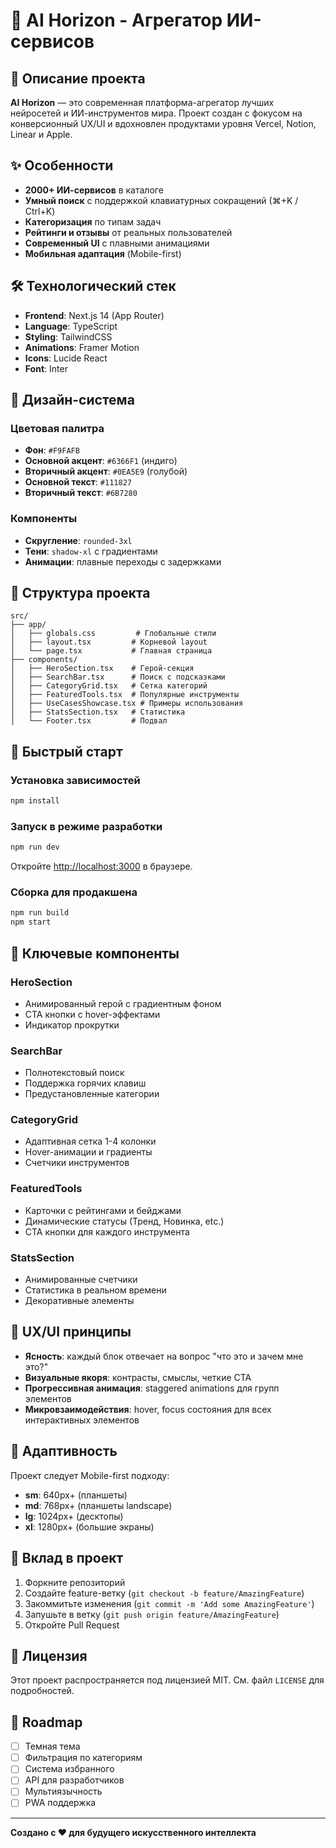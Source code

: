 # 🧠 AI Horizon - Агрегатор ИИ-сервисов

## 🚀 Описание проекта

**AI Horizon** — это современная платформа-агрегатор лучших нейросетей и ИИ-инструментов мира. Проект создан с фокусом на конверсионный UX/UI и вдохновлен продуктами уровня Vercel, Notion, Linear и Apple.

## ✨ Особенности

- **2000+ ИИ-сервисов** в каталоге
- **Умный поиск** с поддержкой клавиатурных сокращений (⌘+K / Ctrl+K)
- **Категоризация** по типам задач
- **Рейтинги и отзывы** от реальных пользователей
- **Современный UI** с плавными анимациями
- **Мобильная адаптация** (Mobile-first)

## 🛠 Технологический стек

- **Frontend**: Next.js 14 (App Router)
- **Language**: TypeScript
- **Styling**: TailwindCSS
- **Animations**: Framer Motion
- **Icons**: Lucide React
- **Font**: Inter

## 🎨 Дизайн-система

### Цветовая палитра
- **Фон**: `#F9FAFB`
- **Основной акцент**: `#6366F1` (индиго)
- **Вторичный акцент**: `#0EA5E9` (голубой)
- **Основной текст**: `#111827`
- **Вторичный текст**: `#6B7280`

### Компоненты
- **Скругление**: `rounded-3xl`
- **Тени**: `shadow-xl` с градиентами
- **Анимации**: плавные переходы с задержками

## 📁 Структура проекта

```
src/
├── app/
│   ├── globals.css         # Глобальные стили
│   ├── layout.tsx         # Корневой layout
│   └── page.tsx           # Главная страница
├── components/
│   ├── HeroSection.tsx    # Герой-секция
│   ├── SearchBar.tsx      # Поиск с подсказками
│   ├── CategoryGrid.tsx   # Сетка категорий
│   ├── FeaturedTools.tsx  # Популярные инструменты
│   ├── UseCasesShowcase.tsx # Примеры использования
│   ├── StatsSection.tsx   # Статистика
│   └── Footer.tsx         # Подвал
```

## 🚦 Быстрый старт

### Установка зависимостей
```bash
npm install
```

### Запуск в режиме разработки
```bash
npm run dev
```

Откройте [http://localhost:3000](http://localhost:3000) в браузере.

### Сборка для продакшена
```bash
npm run build
npm start
```

## 🧩 Ключевые компоненты

### HeroSection
- Анимированный герой с градиентным фоном
- CTA кнопки с hover-эффектами
- Индикатор прокрутки

### SearchBar
- Полнотекстовый поиск
- Поддержка горячих клавиш
- Предустановленные категории

### CategoryGrid
- Адаптивная сетка 1-4 колонки
- Hover-анимации и градиенты
- Счетчики инструментов

### FeaturedTools
- Карточки с рейтингами и бейджами
- Динамические статусы (Тренд, Новинка, etc.)
- CTA кнопки для каждого инструмента

### StatsSection
- Анимированные счетчики
- Статистика в реальном времени
- Декоративные элементы

## 🎯 UX/UI принципы

- **Ясность**: каждый блок отвечает на вопрос "что это и зачем мне это?"
- **Визуальные якоря**: контрасты, смыслы, четкие CTA
- **Прогрессивная анимация**: staggered animations для групп элементов
- **Микровзаимодействия**: hover, focus состояния для всех интерактивных элементов

## 📱 Адаптивность

Проект следует Mobile-first подходу:
- **sm**: 640px+ (планшеты)
- **md**: 768px+ (планшеты landscape)
- **lg**: 1024px+ (десктопы)
- **xl**: 1280px+ (большие экраны)

## 🤝 Вклад в проект

1. Форкните репозиторий
2. Создайте feature-ветку (`git checkout -b feature/AmazingFeature`)
3. Закоммитьте изменения (`git commit -m 'Add some AmazingFeature'`)
4. Запушьте в ветку (`git push origin feature/AmazingFeature`)
5. Откройте Pull Request

## 📄 Лицензия

Этот проект распространяется под лицензией MIT. См. файл `LICENSE` для подробностей.

## 🌟 Roadmap

- [ ] Темная тема
- [ ] Фильтрация по категориям
- [ ] Система избранного
- [ ] API для разработчиков
- [ ] Мультиязычность
- [ ] PWA поддержка

---

**Создано с ❤️ для будущего искусственного интеллекта** 